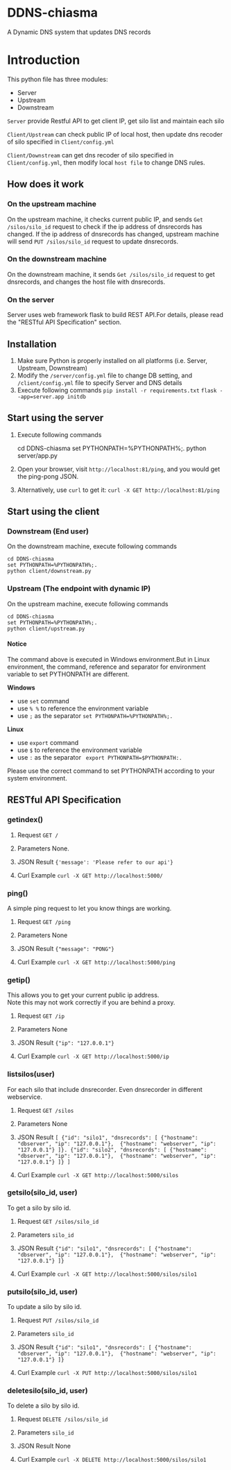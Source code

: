 DDNS-chiasma
============

A Dynamic DNS system that updates DNS records 

# Introduction
This python file has three modules: 
* Server
* Upstream
* Downstream

`Server` provide Restful API to get client IP, get silo list and maintain each silo

`Client/Upstream` can check public IP of local host, then update dns recoder of silo specified in `Client/config.yml`

`Client/Downstream` can get dns recoder of silo specified in `Client/config.yml`, then modify local `host file` to change DNS rules.

## How does it work
### On the upstream machine
On the upstream machine, it checks current public IP, and sends `Get /silos/silo_id` request to check if the ip address of dnsrecords has changed. If the ip address of dnsrecords has changed, upstream machine will send `PUT /silos/silo_id` request to update dnsrecords.

### On the downstream machine
On the downstream machine, it sends `Get /silos/silo_id` request to get dnsrecords, and changes the host file with dnsrecords.

### On the server
Server uses web framework flask to build REST API.For details, please read the "RESTful API Specification" section.

## Installation
1. Make sure Python is properly installed on all platforms (i.e. Server, Upstream, Downstream)
2. Modify the `/server/config.yml` file to change DB setting, and `/client/config.yml` file to specify Server and DNS details
3. Execute following commands
`pip install -r requirements.txt`
`flask --app=server.app initdb`

## Start using the server
1. Execute following commands

    cd DDNS-chiasma
    set PYTHONPATH=%PYTHONPATH%;.
    python server/app.py


2. Open your browser, visit `http://localhost:81/ping`, and you would get the ping-pong JSON.
3. Alternatively, use `curl` to get it:
`curl -X GET http://localhost:81/ping`

## Start using the client
### Downstream (End user)
On the downstream machine, execute following commands
 
    cd DDNS-chiasma
    set PYTHONPATH=%PYTHONPATH%;.
    python client/downstream.py

### Upstream (The endpoint with dynamic IP)
On the upstream machine, execute following commands
 
    cd DDNS-chiasma
    set PYTHONPATH=%PYTHONPATH%;.
    python client/upstream.py

#### Notice
The command above is executed in Windows environment.But in Linux environment, the command, reference and separator for environment variable to set PYTHONPATH are different.

**Windows**
* use `set` command
* use `% %` to reference the environment variable
* use `;` as the separator
`set PYTHONPATH=%PYTHONPATH%;.`

**Linux**
* use `export` command
* use `$` to reference the environment variable
* use `:` as the separator
` export PYTHONPATH=$PYTHONPATH:.`

Please use the correct command to set PYTHONPATH according to your system environment.

## RESTful API Specification
### getindex()

1. Request
    `GET /`

2. Parameters
    None.

3. JSON Result
    `{'message': 'Please refer to our api'}`
    
4. Curl Example
    `curl -X GET http://localhost:5000/`


### ping()
A simple ping request to let you know things are working.

1. Request
    `GET /ping`

2. Parameters
    None

3. JSON Result
    `{"message": "PONG"}`

4. Curl Example
    `curl -X GET http://localhost:5000/ping`

### getip()
This allows you to get your current public ip address.   
Note this may not work correctly if you are behind a proxy.

1. Request
    `GET /ip`

2. Parameters
    None

3. JSON Result
    `{"ip": "127.0.0.1"}`

4. Curl Example
    `curl -X GET http://localhost:5000/ip`

### listsilos(user)
For each silo that include dnsrecorder. Even dnsrecorder in different webservice.
 
1. Request
    `GET /silos`

2. Parameters
    None
    
3. JSON Result
    `[
    {"id": "silo1", "dnsrecords": [
    {"hostname": "dbserver", "ip": "127.0.0.1"}, 
    {"hostname": "webserver", "ip": "127.0.0.1"}
    ]}.
    {"id": "silo2", "dnsrecords": [
    {"hostname": "dbserver", "ip": "127.0.0.1"}, 
    {"hostname": "webserver", "ip": "127.0.0.1"}
    ]}
    ]`


4. Curl Example
    `curl -X GET http://localhost:5000/silos`


### getsilo(silo_id, user)
To get a silo by silo id.

1. Request
    `GET /silos/silo_id`

2. Parameters
    `silo_id`


3. JSON Result
    `{"id": "silo1", "dnsrecords": [
    {"hostname": "dbserver", "ip": "127.0.0.1"}, 
    {"hostname": "webserver", "ip": "127.0.0.1"}
    ]}`


4. Curl Example
    `curl -X GET http://localhost:5000/silos/silo1`


### putsilo(silo_id, user)
To update a silo by silo id.

1. Request
    `PUT /silos/silo_id`


2. Parameters
    `silo_id`


3. JSON Result
    `{"id": "silo1", "dnsrecords": [
    {"hostname": "dbserver", "ip": "127.0.0.1"}, 
    {"hostname": "webserver", "ip": "127.0.0.1"}
    ]}`


4. Curl Example
    `curl -X PUT http://localhost:5000/silos/silo1`


### deletesilo(silo_id, user)
To delete a silo by silo id.

1. Request
    `DELETE /silos/silo_id`


2. Parameters
    `silo_id`

3. JSON Result
    None

4. Curl Example
    `curl -X DELETE http://localhost:5000/silos/silo1`

